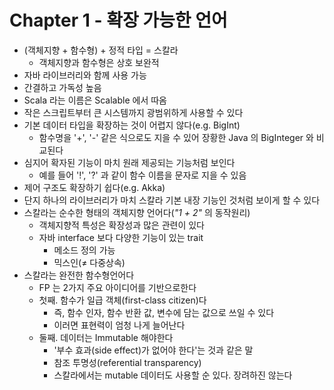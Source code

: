 # Chapter 1 - 확장 가능한 언어

* (객체지향 + 함수형) + 정적 타입 = 스칼라
  * 객체지향과 함수형은 상호 보완적
* 자바 라이브러리와 함께 사용 가능
* 간결하고 가독성 높음
* Scala 라는 이름은 Scalable 에서 따옴
* 작은 스크립트부터 큰 시스템까지 광범위하게 사용할 수 있다
* 기본 데이터 타입을 확장하는 것이 어렵지 않다(e.g. BigInt)
  * 함수명을 '+', '-' 같은 식으로도 지을 수 있어 장황한 Java 의 BigInteger 와 비교된다
* 심지어 확자된 기능이 마치 원래 제공되는 기능처럼 보인다
  * 예를 들어 '!', '?' 과 같이 함수 이름을 문자로 지을 수 있음
* 제어 구조도 확장하기 쉽다(e.g. Akka)
* 단지 하나의 라이브러리가 마치 스칼라 기본 내장 기능인 것처럼 보이게 할 수 있다
* 스칼라는 순수한 형태의 객체지향 언어다(_"1 + 2"_ 의 동작원리)
  * 객체지향적 특성은 확장성과 많은 관련이 있다
  * 자바 interface 보다 다양한 기능이 있는 trait
    * 메소드 정의 가능
    * 믹스인(≠ 다중상속)
* 스칼라는 완전한 함수형언어다
  * FP 는 2가지 주요 아이디어를 기반으로한다
  * 첫째. 함수가 일급 객체(first-class citizen)다
    * 즉, 함수 인자, 함수 반환 값, 변수에 담는 값으로 쓰일 수 있다
    * 이러면 표현력이 엄청 나게 늘어난다
  * 둘째. 데이터는 Immutable 해야한다
    * '부수 효과(side effect)가 없어야 한다'는 것과 같은 말
    * 참조 투명성(referential transparency)
    * 스칼라에서는 mutable 데이터도 사용할 순 있다. 장려하진 않는다
    
